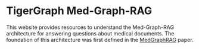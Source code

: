 # TigerGraph Med-Graph-RAG

This website provides resources to understand the Med-Graph-RAG architecture for answering questions about medical documents.  The foundation of this architecture was first defined in the [MedGraphRAG](https://arxiv.org/abs/2408.04187) paper.